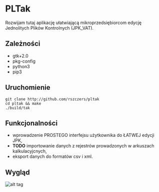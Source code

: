 # PLTak

Rozwijam tutaj aplikację ułatwiającą mikroprzedsiębiorcom edycję Jednolitych Plików Kontrolnych (JPK_VAT).

## Zależności
* gtk+2.0
* pkg-config
* python3
* pip3

## Uruchomienie
```
git clone http://github.com/rszczers/pltak
cd pltak && make
./build/tak
```

## Funkcjonalności
* wprowadzenie PROSTEGO interfejsu użytkownika do ŁATWEJ edycji JPK,
* **TODO**  importowanie danych z rejestrów prowadzonych w arkuszach kalkulacyjcnych,
* eksport danych do formatów csv i xml.

## Wygląd
![alt tag](https://github.com/rszczers/pltak/blob/master/screen.png)
